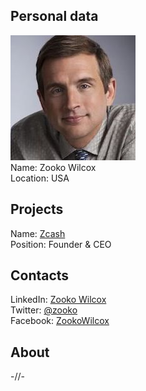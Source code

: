 ## Personal data   
![photo](photo/zooko_wilcox.jpg)  
Name: Zooko Wilcox   
Location: USA 
## Projects 
Name: [Zcash](../projects/zcash.md)  
Position: Founder & CEO  
## Contacts
LinkedIn: [Zooko Wilcox](https://www.linkedin.com/in/zookow)  
Twitter: [@zooko](https://twitter.com/zooko)  
Facebook: [ZookoWilcox](https://www.facebook.com/people/Zooko-Wilcox/100007953346514)
## About
-//-
